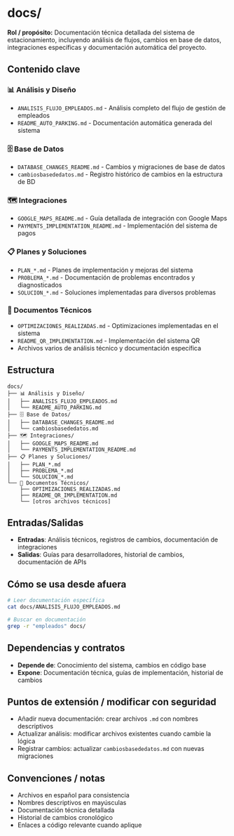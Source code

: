 # docs/

**Rol / propósito:** Documentación técnica detallada del sistema de estacionamiento, incluyendo análisis de flujos, cambios en base de datos, integraciones específicas y documentación automática del proyecto.

## Contenido clave

### 📊 Análisis y Diseño
- `ANALISIS_FLUJO_EMPLEADOS.md` - Análisis completo del flujo de gestión de empleados
- `README_AUTO_PARKING.md` - Documentación automática generada del sistema

### 🗄️ Base de Datos
- `DATABASE_CHANGES_README.md` - Cambios y migraciones de base de datos
- `cambiosbasededatos.md` - Registro histórico de cambios en la estructura de BD

### 🗺️ Integraciones
- `GOOGLE_MAPS_README.md` - Guía detallada de integración con Google Maps
- `PAYMENTS_IMPLEMENTATION_README.md` - Implementación del sistema de pagos

### 📋 Planes y Soluciones
- `PLAN_*.md` - Planes de implementación y mejoras del sistema
- `PROBLEMA_*.md` - Documentación de problemas encontrados y diagnosticados
- `SOLUCION_*.md` - Soluciones implementadas para diversos problemas

### 📝 Documentos Técnicos
- `OPTIMIZACIONES_REALIZADAS.md` - Optimizaciones implementadas en el sistema
- `README_QR_IMPLEMENTATION.md` - Implementación del sistema QR
- Archivos varios de análisis técnico y documentación específica

## Estructura

```
docs/
├── 📊 Análisis y Diseño/
│   ├── ANALISIS_FLUJO_EMPLEADOS.md
│   └── README_AUTO_PARKING.md
├── 🗄️ Base de Datos/
│   ├── DATABASE_CHANGES_README.md
│   └── cambiosbasededatos.md
├── 🗺️ Integraciones/
│   ├── GOOGLE_MAPS_README.md
│   └── PAYMENTS_IMPLEMENTATION_README.md
├── 📋 Planes y Soluciones/
│   ├── PLAN_*.md
│   ├── PROBLEMA_*.md
│   └── SOLUCION_*.md
└── 📝 Documentos Técnicos/
    ├── OPTIMIZACIONES_REALIZADAS.md
    ├── README_QR_IMPLEMENTATION.md
    └── [otros archivos técnicos]
```

## Entradas/Salidas

- **Entradas**: Análisis técnicos, registros de cambios, documentación de integraciones
- **Salidas**: Guías para desarrolladores, historial de cambios, documentación de APIs

## Cómo se usa desde afuera

```bash
# Leer documentación específica
cat docs/ANALISIS_FLUJO_EMPLEADOS.md

# Buscar en documentación
grep -r "empleados" docs/
```

## Dependencias y contratos

- **Depende de**: Conocimiento del sistema, cambios en código base
- **Expone**: Documentación técnica, guías de implementación, historial de cambios

## Puntos de extensión / modificar con seguridad

- Añadir nueva documentación: crear archivos `.md` con nombres descriptivos
- Actualizar análisis: modificar archivos existentes cuando cambie la lógica
- Registrar cambios: actualizar `cambiosbasededatos.md` con nuevas migraciones

## Convenciones / notas

- Archivos en español para consistencia
- Nombres descriptivos en mayúsculas
- Documentación técnica detallada
- Historial de cambios cronológico
- Enlaces a código relevante cuando aplique
